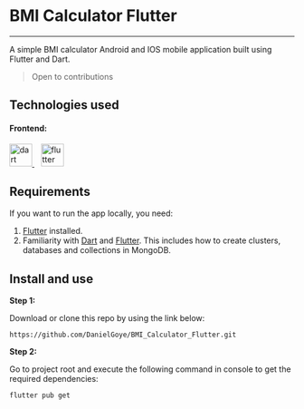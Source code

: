 # BMI Calculator Flutter

---

A simple BMI calculator Android and IOS mobile application built using Flutter and Dart.

> Open to contributions

## Technologies used

<h4 align="left">Frontend:</h4>
<a href="https://dart.dev" target="_blank" rel="noreferrer">
<img src="https://www.vectorlogo.zone/logos/dartlang/dartlang-icon.svg" alt="dart" width="40" height="40" />
</a>
&nbsp;&nbsp;
<a href="https://flutter.dev" target="_blank" rel="noreferrer">
<img src="https://www.vectorlogo.zone/logos/flutterio/flutterio-icon.svg" alt="flutter" width="40" height="40" />
</a>

## Requirements

If you want to run the app locally, you need:

1. [Flutter](https://flutter.dev/) installed.
2. Familiarity with [Dart](https://dart.dev/) and [Flutter](https://flutter.dev/). This includes how to create clusters, databases and collections in MongoDB.

## Install and use

**Step 1:**

Download or clone this repo by using the link below:

```
https://github.com/DanielGoye/BMI_Calculator_Flutter.git
```

**Step 2:**

Go to project root and execute the following command in console to get the required dependencies:

```
flutter pub get 
```


